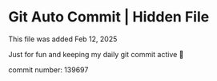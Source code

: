 # Git Auto Commit | Hidden File

This file was added Feb 12, 2025

Just for fun and keeping my daily git commit active 🤪

commit number: 139697
